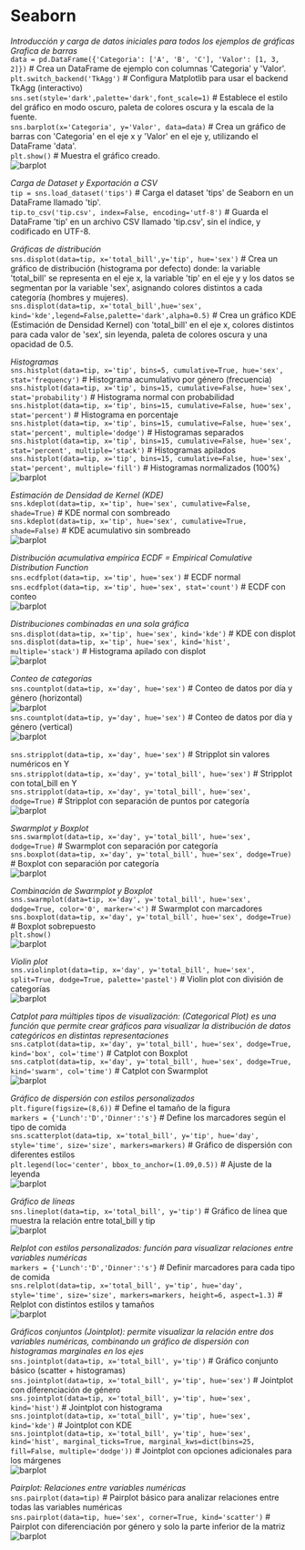 # Seaborn
_Introducción y carga de datos iniciales para todos los ejemplos de gráficas_  
_Grafica de barras_  
`data = pd.DataFrame({'Categoria': ['A', 'B', 'C'], 'Valor': [1, 3, 2]})` # Crea un DataFrame de ejemplo con columnas 'Categoria' y 'Valor'.  
`plt.switch_backend('TkAgg')`                             # Configura Matplotlib para usar el backend TkAgg (interactivo)  
`sns.set(style='dark',palette='dark',font_scale=1)`       # Establece el estilo del gráfico en modo oscuro, paleta de colores oscura y la escala de la fuente.  
`sns.barplot(x='Categoria', y='Valor', data=data)`        # Crea un gráfico de barras con 'Categoria' en el eje x y 'Valor' en el eje y, utilizando el DataFrame 'data'.  
`plt.show()`                                              # Muestra el gráfico creado.  
![barplot](sheets/data_science/001_numpy_pandas_matplotlib_seaborn/graficas_seaborn/001_barplot.png)
  
_Carga de Dataset y Exportación a CSV_  
`tip = sns.load_dataset('tips')`                         # Carga el dataset 'tips' de Seaborn en un DataFrame llamado 'tip'.  
`tip.to_csv('tip.csv', index=False, encoding='utf-8')`   # Guarda el DataFrame 'tip' en un archivo CSV llamado 'tip.csv', sin el índice, y codificado en UTF-8.  
  
_Gráficas de distribución_  
`sns.displot(data=tip, x='total_bill',y='tip', hue='sex')`      # Crea un gráfico de distribución (histograma por defecto) donde: la variable 'total_bill' se representa en el eje x, la variable 'tip' en el eje y y los datos se segmentan por la variable 'sex', asignando colores distintos a cada categoría (hombres y mujeres).  
`sns.displot(data=tip, x='total_bill',hue='sex', kind='kde',legend=False,palette='dark',alpha=0.5)`   # Crea un gráfico KDE (Estimación de Densidad Kernel) con 'total_bill' en el eje x, colores distintos para cada valor de 'sex', sin leyenda, paleta de colores oscura y una opacidad de 0.5.  
  
  
_Histogramas_  
`sns.histplot(data=tip, x='tip', bins=5, cumulative=True, hue='sex', stat='frequency')`  # Histograma acumulativo por género (frecuencia)  
`sns.histplot(data=tip, x='tip', bins=15, cumulative=False, hue='sex', stat='probability')`  # Histograma normal con probabilidad  
`sns.histplot(data=tip, x='tip', bins=15, cumulative=False, hue='sex', stat='percent')`  # Histograma en porcentaje  
`sns.histplot(data=tip, x='tip', bins=15, cumulative=False, hue='sex', stat='percent', multiple='dodge')`  # Histogramas separados  
`sns.histplot(data=tip, x='tip', bins=15, cumulative=False, hue='sex', stat='percent', multiple='stack')`  # Histogramas apilados  
`sns.histplot(data=tip, x='tip', bins=15, cumulative=False, hue='sex', stat='percent', multiple='fill')`  # Histogramas normalizados (100%)  
![barplot](~/Documents/sheets/data_science/001_numpy_pandas_matplotlib_seaborn/graficas_seaborn/002_scatter_plot.png)  
  
_Estimación de Densidad de Kernel (KDE)_  
`sns.kdeplot(data=tip, x='tip', hue='sex', cumulative=False, shade=True)`  # KDE normal con sombreado  
`sns.kdeplot(data=tip, x='tip', hue='sex', cumulative=True, shade=False)`  # KDE acumulativo sin sombreado  
![barplot](~/Documents/sheets/data_science/001_numpy_pandas_matplotlib_seaborn/graficas_seaborn/002_5_kde.png)  
  
_Distribución acumulativa empírica ECDF = Empirical Comulative Distribution Function_  
`sns.ecdfplot(data=tip, x='tip', hue='sex')`  # ECDF normal  
`sns.ecdfplot(data=tip, x='tip', hue='sex', stat='count')`  # ECDF con conteo  
![barplot](~/Documents/sheets/data_science/001_numpy_pandas_matplotlib_seaborn/graficas_seaborn/004_stacked_histogram.png)  
  
_Distribuciones combinadas en una sola gráfica_  
`sns.displot(data=tip, x='tip', hue='sex', kind='kde')`  # KDE con displot  
`sns.displot(data=tip, x='tip', hue='sex', kind='hist', multiple='stack')`  # Histograma apilado con displot  
![barplot](~/Documents/sheets/data_science/001_numpy_pandas_matplotlib_seaborn/graficas_seaborn/004_stacked_histogram.png)  
  
_Conteo de categorías_  
`sns.countplot(data=tip, x='day', hue='sex')`  # Conteo de datos por día y género (horizontal)  
![barplot](~/Documents/sheets/data_science/001_numpy_pandas_matplotlib_seaborn/graficas_seaborn/007_2_categorical_count_horizontal.png)  
`sns.countplot(data=tip, y='day', hue='sex')`  # Conteo de datos por día y género (vertical)  
![barplot](~/Documents/sheets/data_science/001_numpy_pandas_matplotlib_seaborn/graficas_seaborn/007_3_categorical_count_vertical.png)  
  
`sns.stripplot(data=tip, x='day', hue='sex')`  # Stripplot sin valores numéricos en Y  
`sns.stripplot(data=tip, x='day', y='total_bill', hue='sex')`  # Stripplot con total_bill en Y  
`sns.stripplot(data=tip, x='day', y='total_bill', hue='sex', dodge=True)`  # Stripplot con separación de puntos por categoría  
![barplot](~/Documents/sheets/data_science/001_numpy_pandas_matplotlib_seaborn/graficas_seaborn/006_categorical_scatter_plot.png)  
  
_Swarmplot y Boxplot_  
`sns.swarmplot(data=tip, x='day', y='total_bill', hue='sex', dodge=True)`  # Swarmplot con separación por categoría  
`sns.boxplot(data=tip, x='day', y='total_bill', hue='sex', dodge=True)`  # Boxplot con separación por categoría  
![barplot](~/Documents/sheets/data_science/001_numpy_pandas_matplotlib_seaborn/graficas_seaborn/008_2_bloxplot.png)  
  
_Combinación de Swarmplot y Boxplot_  
`sns.swarmplot(data=tip, x='day', y='total_bill', hue='sex', dodge=True, color='0', marker='<')`  # Swarmplot con marcadores  
`sns.boxplot(data=tip, x='day', y='total_bill', hue='sex', dodge=True)`  # Boxplot sobrepuesto  
`plt.show()`  
![barplot](~/Documents/sheets/data_science/001_numpy_pandas_matplotlib_seaborn/graficas_seaborn/008_boxplot_and_swarmplot.png)  
  
_Violin plot_  
`sns.violinplot(data=tip, x='day', y='total_bill', hue='sex', split=True, dodge=True, palette='pastel')`  # Violin plot con división de categorías  
![barplot](~/Documents/sheets/data_science/001_numpy_pandas_matplotlib_seaborn/graficas_seaborn/009_violin.png)  
  
_Catplot para múltiples tipos de visualización: (Categorical Plot) es una función que permite crear gráficos para visualizar la distribución de datos categóricos en distintas representaciones_  
`sns.catplot(data=tip, x='day', y='total_bill', hue='sex', dodge=True, kind='box', col='time')`  # Catplot con Boxplot  
`sns.catplot(data=tip, x='day', y='total_bill', hue='sex', dodge=True, kind='swarm', col='time')`  # Catplot con Swarmplot  
![barplot](~/Documents/sheets/data_science/001_numpy_pandas_matplotlib_seaborn/graficas_seaborn/009_2_catplot_diferent_col.png)  
  
_Gráfico de dispersión con estilos personalizados_  
`plt.figure(figsize=(8,6))`                         # Define el tamaño de la figura    
`markers = {'Lunch':'D','Dinner':'s'}`              # Define los marcadores según el tipo de comida    
`sns.scatterplot(data=tip, x='total_bill', y='tip', hue='day', style='time', size='size', markers=markers)`  # Gráfico de dispersión con diferentes estilos    
`plt.legend(loc='center', bbox_to_anchor=(1.09,0.5))`  # Ajuste de la leyenda    
![barplot](~/Documents/sheets/data_science/001_numpy_pandas_matplotlib_seaborn/graficas_seaborn/013_two_variable_scatter.png)  
  
_Gráfico de líneas_  
`sns.lineplot(data=tip, x='total_bill', y='tip')`   # Gráfico de línea que muestra la relación entre total_bill y tip    
![barplot](~/Documents/sheets/data_science/001_numpy_pandas_matplotlib_seaborn/graficas_seaborn/013_2_grafic_line.png)  
  
_Relplot con estilos personalizados: función para visualizar relaciones entre variables numéricas_  
`markers = {'Lunch':'D','Dinner':'s'}`              # Definir marcadores para cada tipo de comida    
`sns.relplot(data=tip, x='total_bill', y='tip', hue='day', style='time', size='size', markers=markers, height=6, aspect=1.3)`  # Relplot con distintos estilos y tamaños    
![barplot](~/Documents/sheets/data_science/001_numpy_pandas_matplotlib_seaborn/graficas_seaborn/013_two_variable_scatter.png)  
  
_Gráficos conjuntos (Jointplot): permite visualizar la relación entre dos variables numéricas, combinando un gráfico de dispersión con histogramas marginales en los ejes_  
`sns.jointplot(data=tip, x='total_bill', y='tip')`  # Gráfico conjunto básico (scatter + histogramas)    
`sns.jointplot(data=tip, x='total_bill', y='tip', hue='sex')`  # Jointplot con diferenciación de género    
`sns.jointplot(data=tip, x='total_bill', y='tip', hue='sex', kind='hist')`  # Jointplot con histograma    
`sns.jointplot(data=tip, x='total_bill', y='tip', hue='sex', kind='kde')`  # Jointplot con KDE    
`sns.jointplot(data=tip, x='total_bill', y='tip', hue='sex', kind='hist', marginal_ticks=True, marginal_kws=dict(bins=25, fill=False, multiple='dodge'))`  # Jointplot con opciones adicionales para los márgenes    
![barplot](~/Documents/sheets/data_science/001_numpy_pandas_matplotlib_seaborn/graficas_seaborn/014_distribution_joint_view.png)  
  
_Pairplot: Relaciones entre variables numéricas_  
`sns.pairplot(data=tip)`  # Pairplot básico para analizar relaciones entre todas las variables numéricas    
`sns.pairplot(data=tip, hue='sex', corner=True, kind='scatter')`  # Pairplot con diferenciación por género y solo la parte inferior de la matriz  
![barplot](~/Documents/sheets/data_science/001_numpy_pandas_matplotlib_seaborn/graficas_seaborn/015_data_relationship_matrix.png)  
